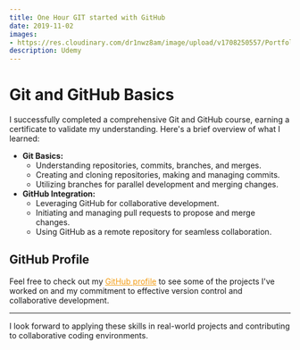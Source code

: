 ```yaml
---
title: One Hour GIT started with GitHub
date: 2019-11-02
images:
- https://res.cloudinary.com/dr1nwz8am/image/upload/v1708250557/Portfolio/UC-2ZGAVUVZ_fpqusy.jpg
description: Udemy
---
```


# Git and GitHub Basics

I successfully completed a comprehensive Git and GitHub course, earning a certificate to validate my understanding. Here's a brief overview of what I learned:

- **Git Basics:**
  - Understanding repositories, commits, branches, and merges.
  - Creating and cloning repositories, making and managing commits.
  - Utilizing branches for parallel development and merging changes.
- **GitHub Integration:**
  - Leveraging GitHub for collaborative development.
  - Initiating and managing pull requests to propose and merge changes.
  - Using GitHub as a remote repository for seamless collaboration.

## GitHub Profile

Feel free to check out my <a href="https://github.com/nazsakib" style="color: #f39c12;">GitHub profile</a> to see some of the projects I've worked on and my commitment to effective version control and collaborative development.

---

I look forward to applying these skills in real-world projects and contributing to collaborative coding environments.

